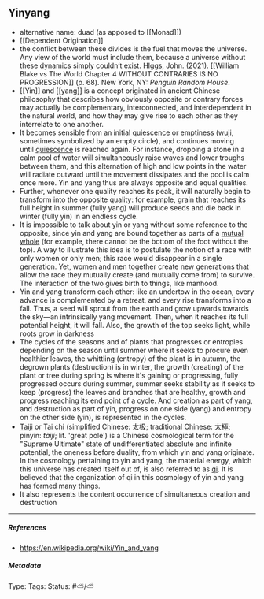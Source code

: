 ## Yinyang  # 

- alternative name: duad (as apposed to [[Monad]])
- [[Dependent Origination]]
- the conflict between these divides is the fuel that moves the universe. Any view of the world must include them, because a universe without these dynamics simply couldn’t exist. HIggs, John. (2021). [[William Blake vs The World Chapter 4 WITHOUT CONTRARIES IS NO PROGRESSION]] (p. 68). New York, NY: _Penguin Random House_.
- [[Yin]] and [[yang]] is a concept originated in ancient Chinese philosophy that describes how obviously opposite or contrary forces may actually be complementary, interconnected, and interdependent in the natural world, and how they may give rise to each other as they interrelate to one another.
- It becomes sensible from an initial [quiescence](https://en.wiktionary.org/wiki/quiescence "wikt:quiescence") or emptiness ([wuji](https://en.wikipedia.org/wiki/Wuji_(philosophy) "Wuji (philosophy)"), sometimes symbolized by an empty circle), and continues moving until [quiescence](https://en.wiktionary.org/wiki/quiescence "wikt:quiescence") is reached again. For instance, dropping a stone in a calm pool of water will simultaneously raise waves and lower troughs between them, and this alternation of high and low points in the water will radiate outward until the movement dissipates and the pool is calm once more. Yin and yang thus are always opposite and equal qualities. 
- Further, whenever one quality reaches its peak, it will naturally begin to transform into the opposite quality: for example, grain that reaches its full height in summer (fully yang) will produce seeds and die back in winter (fully yin) in an endless cycle.
- It is impossible to talk about yin or yang without some reference to the opposite, since yin and yang are bound together as parts of a [mutual whole](https://en.wikipedia.org/wiki/Non-wellfounded_mereology "Non-wellfounded mereology") (for example, there cannot be the bottom of the foot without the top). A way to illustrate this idea is to postulate the notion of a race with only women or only men; this race would disappear in a single generation. Yet, women and men together create new generations that allow the race they mutually create (and mutually come from) to survive. The interaction of the two gives birth to things, like manhood.
- Yin and yang transform each other: like an undertow in the ocean, every advance is complemented by a retreat, and every rise transforms into a fall. Thus, a seed will sprout from the earth and grow upwards towards the sky—an intrinsically yang movement. Then, when it reaches its full potential height, it will fall. Also, the growth of the top seeks light, while roots grow in darkness
- The cycles of the seasons and of plants that progresses or entropies depending on the season until summer where it seeks to procure even healthier leaves, the whittling (entropy) of the plant is in autumn, the degrown plants (destruction) is in winter, the growth (creating) of the plant or tree during spring is where it's gaining or progressing, fully progressed occurs during summer, summer seeks stability as it seeks to keep (progress) the leaves and branches that are healthy, growth and progress reaching its end point of a cycle. And creation as part of yang, and destruction as part of yin, progress on one side (yang) and entropy on the other side (yin), is represented in the cycles.
- [Taiji](https://en.wikipedia.org/wiki/Taiji_(philosophy) "Taiji (philosophy)") or Tai chi (simplified Chinese: 太极; traditional Chinese: 太極; pinyin: _tàijí_; lit. 'great pole') is a Chinese cosmological term for the "Supreme Ultimate" state of undifferentiated absolute and infinite potential, the oneness before duality, from which yin and yang originate. In the cosmology pertaining to yin and yang, the material energy, which this universe has created itself out of, is also referred to as [qi](https://en.wikipedia.org/wiki/Qi "Qi"). It is believed that the organization of qi in this cosmology of yin and yang has formed many things.
- It also represents the content occurrence of simultaneous creation and destruction 

___

##### References

- https://en.wikipedia.org/wiki/Yin_and_yang

##### Metadata

Type: 
Tags:
Status: #⛅️/⛅️